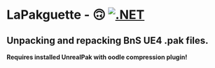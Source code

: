 # LaPakguette - 🙃 [![.NET](https://github.com/leanleon93/LaPakguette/actions/workflows/build_all.yml/badge.svg?branch=master)](https://github.com/leanleon93/LaPakguette/actions/workflows/build_all.yml)
## Unpacking and repacking BnS UE4 .pak files.
**Requires installed UnrealPak with oodle compression plugin!**

